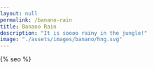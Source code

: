 ```yaml
---
layout: null
permalink: /banano-rain
title: Banano Rain
description: "It is soooo rainy in the jungle!"
image: "./assets/images/banano/hng.svg"
---
```

<html>
  <head>
    <meta charset="utf-8">
    <meta name="viewport" content="width=device-width, initial-scale=1.0">
    <title>{% if page.title %}{{ page.title }}{% else %}{{ site.title }}{% endif %}</title>
    <!-- Favicon -->
    <link rel="shortcut icon" href="{{ site.baseurl }}/assets/images/banano/hng.svg">
    <style> body{ padding:0; margin:0; } </style>  
    <script src="https://cdnjs.cloudflare.com/ajax/libs/p5.js/0.8.0/p5.js"></script>
    <script src="assets/scripts/rain-sketch/rainsplash.js"></script>
    <script src="assets/scripts/rain-sketch/raindrop.js"></script>
    {% seo %}
  </head>
  <body>
    <div id="rain" style="height: 100%; position:relative;"></div>
  </body>
  <script defer src="assets/scripts/rain-sketch/rain-sketch.js"></script>
</html>
